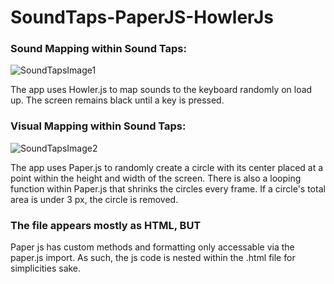 # SoundTaps-PaperJS-HowlerJs


### Sound Mapping within Sound Taps:
![SoundTapsImage1](https://i.imgur.com/wzYbAOl.png)

The app uses Howler.js to map sounds to the keyboard randomly on load up.
The screen remains black until a key is pressed.

### Visual Mapping within Sound Taps:
![SoundTapsImage2](https://i.imgur.com/xtQU1zn.png)

The app uses Paper.js to randomly create a circle with its center placed at a point within the height and width of the screen.
There is also a looping function within Paper.js that shrinks the circles every frame.
If a circle's total area is under 3 px, the circle is removed.

### The file appears mostly as HTML, BUT
Paper js has custom methods and formatting only accessable via the paper.js import. As such, the js code is nested within the .html file for simplicities sake.
